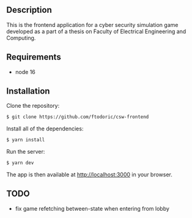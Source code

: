## Description

This is the frontend application for a cyber security simulation game developed as a part of a thesis on Faculty of Electrical Engineering and Computing.

## Requirements
- node 16

## Installation

Clone the repository:
```bash
$ git clone https://github.com/ftodoric/csw-frontend
```

Install all of the dependencies:

```bash
$ yarn install
```

Run the server:

```bash
$ yarn dev
```

The app is then available at [http://localhost:3000](http://localhost:3000) in your browser.

## TODO

- fix game refetching between-state when entering from lobby
